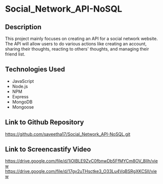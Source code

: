 # Social_Network_API-NoSQL

## Description

This project mainly focuses on creating an API for a social network website. The API will allow users to do various actions like creating an account, sharing their thoughts, reacting to others' thoughts, and managing their friend list.

## Technologies Used

- JavaScript
- Node.js
- NPM
- Express
- MongoDB
- Mongoose

## Link to Github Repository

https://github.com/saveetha17/Social_Network_API-NoSQL.git

## Link to Screencastify Video

https://drive.google.com/file/d/1iOIBLE9ZvC0fbnwDb5FfMYCm8OV_8IIh/view
https://drive.google.com/file/d/17gv2uTHsctke3_O33Lu4VqBSRgXKCSIl/view
